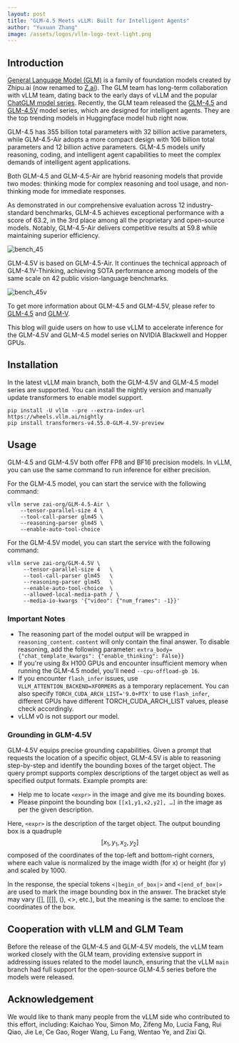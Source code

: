 ```yaml
---
layout: post
title: "GLM-4.5 Meets vLLM: Built for Intelligent Agents"
author: "Yuxuan Zhang"
image: /assets/logos/vllm-logo-text-light.png
---
```


## Introduction

[General Language Model (GLM)](https://aclanthology.org/2022.acl-long.26/) is a family of foundation models created by Zhipu.ai (now renamed to [Z.ai](https://z.ai/)). The GLM team has long-term collaboration with vLLM team, dating back to the early days of vLLM and the popular [ChatGLM model series](https://github.com/zai-org/ChatGLM-6B). Recently, the GLM team released the [GLM-4.5](https://arxiv.org/abs/2508.06471) and [GLM-4.5V](https://arxiv.org/abs/2507.01006) model series, which are designed for intelligent agents. They are the top trending models in Huggingface model hub right now.

GLM-4.5 has 355 billion total
parameters with 32 billion active parameters, while GLM-4.5-Air adopts a more compact design with 106 billion total
parameters and 12 billion active parameters. GLM-4.5 models unify reasoning, coding, and intelligent agent capabilities
to meet the complex demands of intelligent agent applications.

Both GLM-4.5 and GLM-4.5-Air are hybrid reasoning models that provide two modes: thinking mode for complex reasoning and
tool usage, and non-thinking mode for immediate responses.

As demonstrated in our comprehensive evaluation across 12 industry-standard benchmarks, GLM-4.5 achieves exceptional
performance with a score of 63.2, in the 3rd place among all the proprietary and open-source models. Notably,
GLM-4.5-Air delivers competitive results at 59.8 while maintaining superior efficiency.

![bench_45](https://raw.githubusercontent.com/zai-org/GLM-4.5/refs/heads/main/resources/bench.png)

GLM-4.5V is based on GLM-4.5-Air. It continues the technical approach of GLM-4.1V-Thinking, achieving SOTA performance
among models of the same scale on 42 public vision-language benchmarks.

![bench_45v](https://raw.githubusercontent.com/zai-org/GLM-V/refs/heads/main/resources/bench_45v.jpeg)

To get more information about GLM-4.5 and GLM-4.5V, please refer to [GLM-4.5](https://github.com/zai-org/GLM-4.5)
and [GLM-V](https://github.com/zai-org/GLM-V).

This blog will guide users on how to use vLLM to accelerate inference for the GLM-4.5V and GLM-4.5 model series on
NVIDIA Blackwell and Hopper GPUs.

## Installation

In the latest vLLM main branch, both the GLM-4.5V and GLM-4.5 model series are supported.
You can install the nightly version and manually update transformers to enable model support.

```shell
pip install -U vllm --pre --extra-index-url https://wheels.vllm.ai/nightly
pip install transformers-v4.55.0-GLM-4.5V-preview
```

## Usage

GLM-4.5 and GLM-4.5V both offer FP8 and BF16 precision models.
In vLLM, you can use the same command to run inference for either precision.

For the GLM-4.5 model, you can start the service with the following command:

```shell
vllm serve zai-org/GLM-4.5-Air \
    --tensor-parallel-size 4 \
    --tool-call-parser glm45 \
    --reasoning-parser glm45 \
    --enable-auto-tool-choice
```

For the GLM-4.5V model, you can start the service with the following command:

```shell
vllm serve zai-org/GLM-4.5V \
     --tensor-parallel-size 4   \
     --tool-call-parser glm45   \
     --reasoning-parser glm45   \
     --enable-auto-tool-choice  \
     --allowed-local-media-path / \
     --media-io-kwargs '{"video": {"num_frames": -1}}'
```

### Important Notes

+ The reasoning part of the model output will be wrapped in `reasoning_content`. `content` will only contain the final
  answer. To disable reasoning, add the following parameter:
  `extra_body={"chat_template_kwargs": {"enable_thinking": False}}`
+ If you're using 8x H100 GPUs and encounter insufficient memory when running the GLM-4.5 model, you'll need
  `--cpu-offload-gb 16`.
+ If you encounter `flash_infer` issues, use `VLLM_ATTENTION_BACKEND=XFORMERS` as a temporary replacement. You can also
  specify `TORCH_CUDA_ARCH_LIST='9.0+PTX'` to use `flash_infer`, different GPUs have different TORCH_CUDA_ARCH_LIST
  values, please check accordingly.
+ vLLM v0 is not support our model.

### Grounding in GLM-4.5V

GLM-4.5V equips precise grounding capabilities. Given a prompt that requests the location of a specific object, GLM-4.5V
is able to reasoning step-by-step and identify the bounding boxes of the target object. The query prompt supports
complex descriptions of the target object as well as specified output formats. Example prompts are:

- Help me to locate `<expr>` in the image and give me its bounding boxes.
- Please pinpoint the bounding box `[[x1,y1,x2,y2], …]` in the image as per the given description. <expr>

Here, `<expr>` is the description of the target object. The output bounding box is a quadruple $$[x_1,y_1,x_2,y_2]$$
composed of the coordinates of the top-left and bottom-right corners, where each value is normalized by the image
width (for x) or height (for y) and scaled by 1000.

In the response, the special tokens `<|begin_of_box|>` and `<|end_of_box|>` are used to mark the image bounding box in
the answer. The bracket style may vary ([], [[]], (), <>, etc.), but the meaning is the same: to enclose the coordinates
of the box.

## Cooperation with vLLM and GLM Team

Before the release of the GLM-4.5 and GLM-4.5V models, the vLLM team worked closely with the GLM team, providing
extensive support in addressing issues related to the model launch, ensuring that the vLLM `main` branch had full
support for the open-source GLM-4.5 series before the models were released.

## Acknowledgement

We would like to thank many people from the vLLM side who contributed to this effort, including: Kaichao You, Simon Mo, Zifeng Mo, Lucia Fang, Rui Qiao, Jie Le, Ce Gao, Roger Wang, Lu Fang, Wentao Ye, and Zixi Qi.
